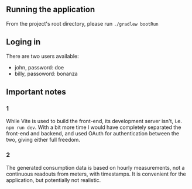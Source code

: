 ## Running the application
From the project's root directory, please run `./gradlew bootRun`

## Loging in
There are two users available:
- john, password: doe 
- billy, passoword: bonanza

## Important notes
### 1
While Vite is used to build the front-end, its development server isn't, i.e. `npm run dev`. 
With a bit more time I would have completely separated the front-end and backend, 
and used OAuth for authentication between the two, giving either full freedom.

### 2
The generated consumption data is based on hourly measurements, not a continuous readouts from meters, with timestamps. It is convenient for the application, but potentially not realistic.

